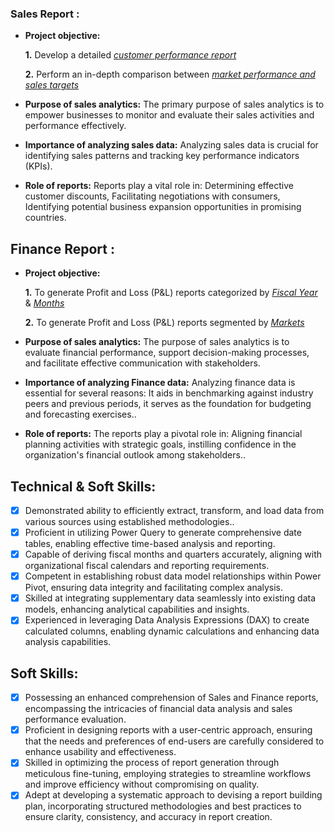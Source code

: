 ### Sales Report :


- **Project objective:** 

    **1.** Develop a detailed _[customer performance report](https://github.com/RukmalRt/Excel-Salas-Analytics/blob/main/Customer%20Performance%20Report.pdf)_ 

    **2.** Perform an in-depth comparison between _[market performance and sales targets](https://github.com/KirandeepMarala/Excel-Sales_Analysis/blob/main/Customer%20Performance%20Report.pdf)_

- **Purpose of sales analytics:** The primary purpose of sales analytics is to empower businesses to monitor and evaluate their sales activities and performance effectively.

- **Importance of analyzing sales data:** Analyzing sales data is crucial for identifying sales patterns and tracking key performance indicators (KPIs).

- **Role of reports:** Reports play a vital role in: Determining effective customer discounts, Facilitating negotiations with consumers, Identifying potential business expansion opportunities in promising countries.


## Finance Report :

- **Project objective:** 

    **1.** To generate Profit and Loss (P&L) reports categorized by _[Fiscal Year](https://github.com/KirandeepMarala/Excel-Sales_Analysis/blob/main/P%26L%20Statement%20by%20Fiscal%20Year.pdf)_ & _[Months](https://github.com/KirandeepMarala/Excel-Sales_Analysis/blob/main/P%26L%20Statement%20by%20Months.pdf)_ 

   **2.** To generate Profit and Loss (P&L) reports segmented by _[Markets](https://github.com/KirandeepMarala/Excel-Sales_Analysis/blob/main/P%26L%20Statement%20by%20Markets.pdf)_

- **Purpose of sales analytics:** The purpose of sales analytics is to evaluate financial performance, support decision-making processes, and facilitate effective communication with stakeholders.

- **Importance of analyzing Finance data:** Analyzing finance data is essential for several reasons: It aids in benchmarking against industry peers and previous periods, it serves as the foundation for budgeting and forecasting exercises..

- **Role of reports:** The reports play a pivotal role in: Aligning financial planning activities with strategic goals, instilling confidence in the organization's financial outlook among stakeholders..


## Technical & Soft Skills:
- [x]	Demonstrated ability to efficiently extract, transform, and load data from various sources using established methodologies..
- [x]	Proficient in utilizing Power Query to generate comprehensive date tables, enabling effective time-based analysis and reporting.
- [x]	Capable of deriving fiscal months and quarters accurately, aligning with organizational fiscal calendars and reporting requirements.
- [x]	Competent in establishing robust data model relationships within Power Pivot, ensuring data integrity and facilitating complex analysis.
- [x]	Skilled at integrating supplementary data seamlessly into existing data models, enhancing analytical capabilities and insights.
- [x]	Experienced in leveraging Data Analysis Expressions (DAX) to create calculated columns, enabling dynamic calculations and enhancing data analysis capabilities.

## Soft Skills:
- [x]	Possessing an enhanced comprehension of Sales and Finance reports, encompassing the intricacies of financial data analysis and sales performance evaluation.
- [x]	Proficient in designing reports with a user-centric approach, ensuring that the needs and preferences of end-users are carefully considered to enhance usability and effectiveness.
- [x]	Skilled in optimizing the process of report generation through meticulous fine-tuning, employing strategies to streamline workflows and improve efficiency without compromising on quality.
- [x]	Adept at developing a systematic approach to devising a report building plan, incorporating structured methodologies and best practices to ensure clarity, consistency, and accuracy in report creation.
